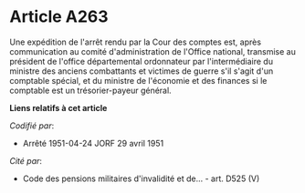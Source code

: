 # Article A263

Une expédition de l'arrêt rendu par la Cour des comptes est, après communication au comité d'administration de l'Office
national, transmise au président de l'office départemental ordonnateur par l'intermédiaire du ministre des anciens
combattants et victimes de guerre s'il s'agit d'un comptable spécial, et du ministre de l'économie et des finances si le
comptable est un trésorier-payeur général.

**Liens relatifs à cet article**

_Codifié par_:

  - Arrêté 1951-04-24 JORF 29 avril 1951

_Cité par_:

  - Code des pensions militaires d'invalidité et de... - art. D525 (V)
